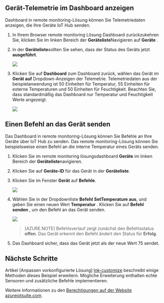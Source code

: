 ## <a name="view-device-telemetry-in-the-dashboard"></a>Gerät-Telemetrie im Dashboard anzeigen

Dashboard in remote monitoring-Lösung können Sie Telemetriedaten anzeigen, die Ihre Geräte IoT Hub senden.

1. In Ihrem Browser remote monitoring Lösung Dashboard zurückzukehren Sie, klicken Sie im linken Bereich der **Geräteliste**Navigieren auf **Geräte** .

2. In der **Geräteliste**sollten Sie sehen, dass der Status des Geräts jetzt **ausgeführt**.

    ![][18]

3. Klicken Sie auf **Dashboard** zum Dashboard zurück, wählen das Gerät im **Gerät auf** Dropdown-Anzeigen der Telemetrie. Telemetriedaten aus der beispielanwendung ist 50 Einheiten für Temperatur, 55 Einheiten für externe Temperaturen und 50 Einheiten für Feuchtigkeit. Beachten Sie, dass standardmäßig das Dashboard nur Temperatur und Feuchtigkeit Werte angezeigt.

    ![][img-telemetry]

## <a name="send-a-command-to-your-device"></a>Einen Befehl an das Gerät senden

Das Dashboard in remote monitoring-Lösung können Sie Befehle an Ihre Geräte über IoT Hub zu senden. Das remote monitoring-Lösung können Sie beispielsweise einen Befehl an die interne Temperatur eines Geräts senden.

1. Klicken Sie im remote monitoring lösungsdashboard **Geräte** im linken Bereich der **Geräteliste**navigieren.

2. Klicken Sie auf **Geräte-ID** für das Gerät in der **Geräteliste**.

3. Klicken Sie im Fenster **Gerät** auf **Befehle**.

    ![][13]

4. Wählen Sie in der Dropdownliste **Befehl** **SetTemperature aus**, und geben Sie einen neuen Wert **Temperatur** . Klicken Sie auf **Befehl senden** , um den Befehl an das Gerät senden.

    ![][14]

    > [AZURE.NOTE] Befehlsverlauf zeigt zunächst den Befehlsstatus **offen**. Das Gerät erkennt den Befehl ändert den Status für **Erfolg**.

5. Das Dashboard sicher, dass das Gerät jetzt als der neue Wert 75 sendet.

## <a name="next-steps"></a>Nächste Schritte

Artikel [Anpassen vorkonfigurierte Lösung] [ lnk-customize] beschreibt einige Methoden dieses Beispiel erweitern. Mögliche Erweiterung enthalten echte Sensoren und zusätzliche Befehle implementieren.

Weitere Informationen zu den [Berechtigungen auf der Website azureiotsuite.com][lnk-permissions].

[13]: ./media/iot-suite-visualize-connecting/suite4.png
[14]: ./media/iot-suite-visualize-connecting/suite7-1.png
[18]: ./media/iot-suite-visualize-connecting/suite10.png
[img-telemetry]: ./media/iot-suite-visualize-connecting/telemetry.png
[lnk-customize]: ../articles/iot-suite/iot-suite-guidance-on-customizing-preconfigured-solutions.md
[lnk-permissions]: ../articles/iot-suite/iot-suite-permissions.md
